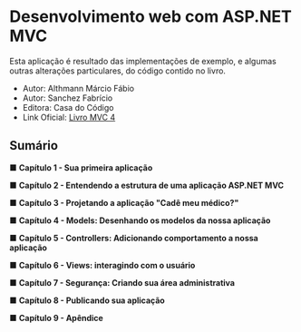 # Desenvolvimento web com ASP.NET MVC

Esta aplicação é resultado das implementações de exemplo, e algumas outras alterações particulares, do código contido no livro.

- Autor: Althmann Márcio Fábio
- Autor: Sanchez Fabrício
- Editora: Casa do Código
- Link Oficial: [Livro MVC 4](https://www.casadocodigo.com.br/products/livro-aspnet-mvc?_pos=1&_sid=f7caa72ee&_ss=r)


## Sumário

■ **Capítulo 1 - Sua primeira aplicação**
    
■ **Capítulo 2 - Entendendo a estrutura de uma aplicação ASP.NET MVC**  

■ **Capítulo 3 - Projetando a aplicação "Cadê meu médico?"**

■ **Capítulo 4 - Models: Desenhando os modelos da nossa aplicação**

■ **Capítulo 5 - Controllers: Adicionando comportamento a nossa aplicação**

■ **Capítulo 6 - Views: interagindo com o usuário**  

■ **Capítulo 7 - Segurança: Criando sua área administrativa**
    
■ **Capítulo 8 - Publicando sua aplicação**
    
■ **Capítulo 9 - Apêndice**
